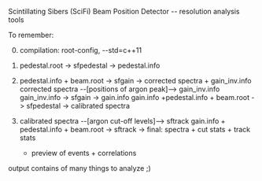 Scintillating Sibers (SciFi) Beam Position Detector  -- resolution analysis tools

To remember:

0. compilation: root-config, --std=c++11

1. pedestal.root -> sfpedestal -> pedestal.info
2. pedestal.info + beam.root -> sfgain -> corrected spectra + gain_inv.info
    corrected spectra --[positions of argon peak]--> gain_inv.info
    gain_inv.info -> sfgain -> gain.info
    gain.info +pedestal.info + beam.root -> sfpedestal -> calibrated spectra

3.  calibrated spectra --[argon cut-off levels]--> sftrack
    gain.info + pedestal.info + beam.root -> sftrack -> final: spectra + cut stats + track stats
    + preview of events + correlations

output contains of many things to analyze ;)

